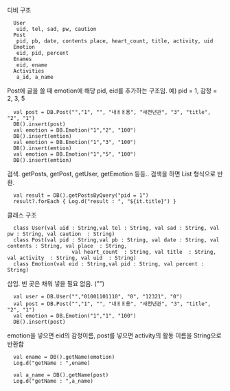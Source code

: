 디비 구조
```
  User
   uid, tel, sad, pw, caution
  Post
   pid, pb, date, contents place, heart_count, title, activity, uid
  Emotion
   eid, pid, percent
  Enames
   eid, ename
  Activities
   a_id, a_name
```
Post에 글을 쓸 때 emotion에 해당 pid, eid를 추가하는 구조임.
예) pid = 1, 감정 = 2, 3, 5
```
  val post = DB.Post("","1", "", "내ㅐㅐ용", "새천년관", "3", "title", "2", "1")
  DB().insert(post)
  val emotion = DB.Emotion("1","2", "100")
  DB().insert(emtion)
  val emotion = DB.Emotion("1","3", "100")
  DB().insert(emtion)
  val emotion = DB.Emotion("1","5", "100")
  DB().insert(emtion)
```

검색. getPosts, getPost, getUser, getEmotion 등등..
검색을 하면 List<CLASS> 형식으로 반환.
```
  val result = DB().getPostsByQuery("pid = 1") 
  result?.forEach { Log.d("result : ", "${it.title}") }
```
       
클래스 구조 
```
  class User(val uid : String,val tel : String, val sad : String, val pw : String, val caution  : String)
  class Post(val pid : String,val pb : String, val date : String, val contents : String, val place  : String,
                     val heart_count  : String, val title  : String, val activity  : String, val uid  : String)
  class Emotion(val eid : String,val pid : String, val percent : String)
```    
삽입.
빈 곳은 채워 넣을 필요 없음. ("")
```
  val user = DB.User("","01001101110", "0", "12321", "0")
  val post = DB.Post("","1", "", "내ㅐㅐ용", "새천년관", "3", "title", "2", "1")
  val emotion = DB.Emotion("1","1", "100")
  DB().insert(post)
```    
emotion을 넣으면 eid의 감정이름, post를 넣으면 activity의 활동 이름을 String으로 반환함
```    
  val ename = DB().getName(emotion)
  Log.d("getName : ",ename)
  
  val a_name = DB().getName(post)
  Log.d("getName : ",a_name)
```
       
       
